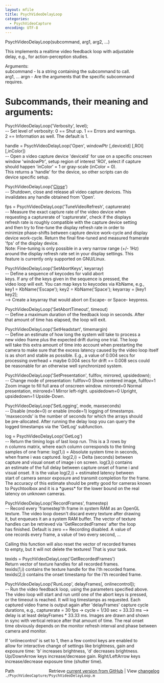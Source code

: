 ```yaml
---
layout: mfile
title: PsychVideoDelayLoop
categories:
  - PsychVideoCapture
encoding: UTF-8
---
```


PsychVideoDelayLoop(subcommand, arg1, arg2, ...)  

This implements a realtime video feedback loop with adjustable  
delay, e.g., for action-perception studies.  

Arguments:  
subcommand - Is a string containing the subcommand to call.  
arg1, ... argn - Are the arguments that the specific subcommand  
requires.  

# Subcommands, their meaning and arguments:  

PsychVideoDelayLoop('Verbosity', level);  
-- Set level of verbosity: 0 == Shut up. 1 == Errors and warnings.  
2 == Information as well. The default is 1.  

handle = PsychVideoDelayLoop('Open', windowPtr [,deviceId] [,ROI] [,inColor])  
-- Open a video capture device 'deviceId' for use on a specific onscreen  
window 'windowPtr', setup region of interest 'ROI', select if capture  
should happen 'inColor' = 1 or gray-scale (inColor = 0).  
This returns a 'handle' for the device, so other scripts can do  
device specific setup.  

PsychVideoDelayLoop('[Close](/docs/Close)')  
-- Shutdown, close and release all video capture devices. This  
invalidates any handle obtained from 'Open'.  

fps = PsychVideoDelayLoop('TuneVideoRefresh', capturerate)  
-- Measure the exact capture rate of the video device when  
requesting a capturerate of 'capturerate', check if the displays  
refresh rate is roughly compatible with the capture device setting  
and then try to fine-tune the display refresh rate in order to  
minimize phase-shifts between capture device work-cycle and display  
device work-cycle. Return the final fine-tuned and measured framerate  
'fps' of the display device.  
Note: Fine-tuning is only possible in a very narrow range (+/- 1Hz)  
around the display refresh rate set in your display settings. This  
feature is currently only supported on GNU/Linux.  

PsychVideoDelayLoop('SetAbortKeys', keyarray)  
-- Define a sequence of keycodes for valid abort  
keys. If any of the keys given in the sequence is pressed, the  
video loop will exit. You can map keys to keycodes via KbName, e.g.,  
key1 = KbName('Escape'); key2 = KbName('Space'); keyarray = [key1 key2];  
--\> Create a keyarray that would abort on Escape- or Space- keypress.  

PsychVideoDelayLoop('SetAbortTimeout', timeout)  
-- Define a maximum duration of the feedback loop in seconds. After  
that amount of time has elapsed, the loop will exit.  

PsychVideoDelayLoop('SetHeadstart', timemargin)  
-- Define an estimate of how long the system will take to process a  
new video frame plus the expected drift during one trial. The loop  
will take this extra amount of time into account when prestarting the  
camera to make sure that the excess latency caused by the video loop itself  
is as short and stable as possible. E.g., a value of 0.004 secs for  
processing overhead + maybe 0.004 secs for drift == 0.008 secs could  
be reasonable for an otherwise well synchronized system.  

PsychVideoDelayLoop('SetPresentation', fullfov, mirrored, upsidedown);  
-- Change mode of presentation: fullfov=0 Show centered image, fullfov=1  
Zoom image to fill full area of onscreen window. mirrored=0 Normal  
presentation, mirrored=1 Mirror left-right. upsidedown=0 Upright,  
upsidedown=1 Upside-Down.  

PsychVideoDelayLoop('SetLogging', mode, maxseconds)  
-- Disable (mode=0) or enable (mode=1) logging of timestamps.  
'maxseconds' is the number of seconds for which the arrays should  
be pre-allocated. After running the delay loop you can query the  
logged timestamps via the 'GetLog' subfunction.  

log = PsychVideoDelayLoop('GetLog')  
-- Return the timing logs of last loop run. This is a 3 rows by  
n columns matrix, where each column corresponds to the timing  
samples of one frame: log(1,i) = Absolute system time in seconds,  
when frame i was captured. log(2,i) = Delta (seconds) between  
capture and visual onset of image i on screen. log(3,i) contains  
an estimate of the full delay between capture onset of frame i and  
visual onset. It is the value log(2,i) + estimated latency between  
start of camera sensor exposure and transmit completion for the frame.  
The accuracy of this estimate should be pretty good for cameras known  
to Psychtoolbox and it is a \*guess\* for the lower bound on the real  
latency on unknown cameras.  

PsychVideoDelayLoop('RecordFrames', framestep)  
-- Record every 'framestep'th frame in system RAM as an OpenGL  
texture. The video loop doesn't discard every texture after drawing  
it, but enqueues it an a system RAM buffer. The vector of texture  
handles can be retrieved via 'GetRecordedFrames' after the loop  
has finished. Default is zero == Recording disabled. A value of  
one records every frame, a value of two every second, ...  

Calling this function will also reset the vector of recorded frames  
to empty, but it will not delete the textures! That is your task.  

texids = PsychVideoDelayLoop('GetRecordedFrames')  
Return vector of texture handles for all recorded frames.  
texids(1,i) contains the texture handle for the i'th recorded frame.  
texids(2,i) contains the onset timestamp for the i'th recorded frame.  

PsychVideoDelayLoop('RunLoop', delayFrames[, onlinecontrol]);  
-- Run the video feedback loop, using the parameters specified above.  
The video loop will start and run until one of the abort keys is pressed,  
or the timeout is reached. It will log timestamps as requested. Each  
captured video frame is output again after 'delayFrames' capture cycle  
durations, e.g., capturerate = 30 fps -\> cycle = 1/30 sec = 33.33 ms --\>  
delay is at least delayFrames \* 33.33 ms. Images are drawn and shown  
in sync with vertical retrace after that amount of time. The real onset  
time obviously depends on the monitor refresh interval and phase between  
camera and monitor.  

If 'onlinecontrol' is set to 1, then a few control keys are enabled to  
allow for interactive change of settings like brightness, gain and  
exposure time: 'b' increases brightness, 'd' decreases brightness.  
Up/DownArrow keys increase/decrease gain. Right/LeftArrow keys  
increase/decrease exposure time (shutter time).  



<div class="code_header" style="text-align:right;">
  <span style="float:left;">Path&nbsp;&nbsp;</span> <span class="counter">Retrieve <a href=
  "https://raw.github.com/Psychtoolbox-3/Psychtoolbox-3/beta/./PsychVideoCapture/PsychVideoDelayLoop.m">current version from GitHub</a> | View <a href=
  "https://github.com/Psychtoolbox-3/Psychtoolbox-3/commits/beta/./PsychVideoCapture/PsychVideoDelayLoop.m">changelog</a></span>
</div>
<div class="code">
  <code>./PsychVideoCapture/PsychVideoDelayLoop.m</code>
</div>
